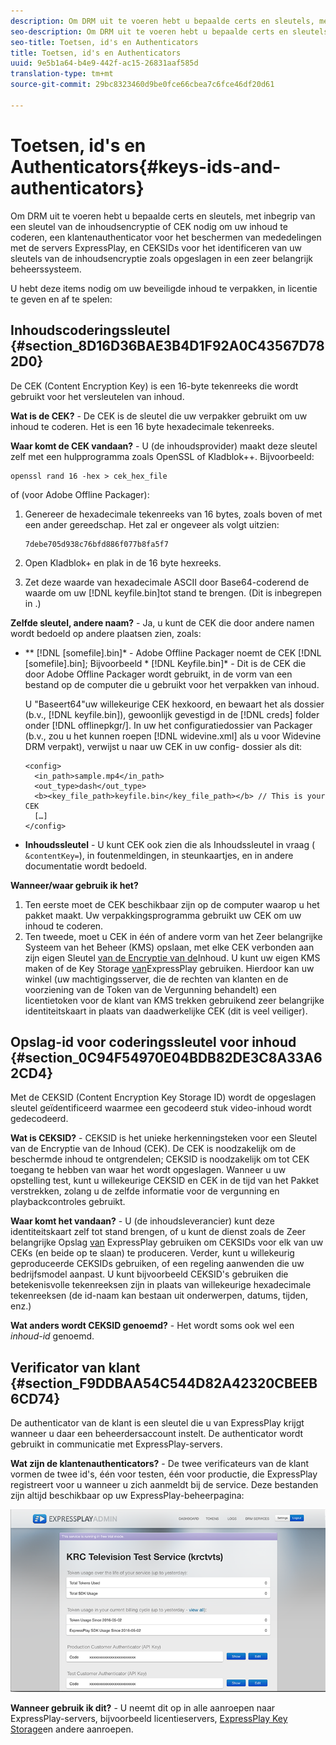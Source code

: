 ```yaml
---
description: Om DRM uit te voeren hebt u bepaalde certs en sleutels, met inbegrip van een sleutel van de inhoudsencryptie of CEK nodig om uw inhoud te coderen, een klantenauthenticator voor het beschermen van mededelingen met de servers ExpressPlay, en CEKSIDs voor het identificeren van uw sleutels van de inhoudsencryptie zoals opgeslagen in een zeer belangrijk beheerssysteem.
seo-description: Om DRM uit te voeren hebt u bepaalde certs en sleutels, met inbegrip van een sleutel van de inhoudsencryptie of CEK nodig om uw inhoud te coderen, een klantenauthenticator voor het beschermen van mededelingen met de servers ExpressPlay, en CEKSIDs voor het identificeren van uw sleutels van de inhoudsencryptie zoals opgeslagen in een zeer belangrijk beheerssysteem.
seo-title: Toetsen, id's en Authenticators
title: Toetsen, id's en Authenticators
uuid: 9e5b1a64-b4e9-442f-ac15-26831aaf585d
translation-type: tm+mt
source-git-commit: 29bc8323460d9be0fce66cbea7c6fce46df20d61

---
```



# Toetsen, id&#39;s en Authenticators{#keys-ids-and-authenticators}

Om DRM uit te voeren hebt u bepaalde certs en sleutels, met inbegrip van een sleutel van de inhoudsencryptie of CEK nodig om uw inhoud te coderen, een klantenauthenticator voor het beschermen van mededelingen met de servers ExpressPlay, en CEKSIDs voor het identificeren van uw sleutels van de inhoudsencryptie zoals opgeslagen in een zeer belangrijk beheerssysteem.

U hebt deze items nodig om uw beveiligde inhoud te verpakken, in licentie te geven en af te spelen:

## Inhoudscoderingssleutel {#section_8D16D36BAE3B4D1F92A0C43567D782D0}

De CEK (Content Encryption Key) is een 16-byte tekenreeks die wordt gebruikt voor het versleutelen van inhoud.

**Wat is de CEK?** - De CEK is de sleutel die uw verpakker gebruikt om uw inhoud te coderen. Het is een 16 byte hexadecimale tekenreeks.

**Waar komt de CEK vandaan?** - U (de inhoudsprovider) maakt deze sleutel zelf met een hulpprogramma zoals OpenSSL of Kladblok++. Bijvoorbeeld:

```
openssl rand 16 -hex > cek_hex_file
```

of (voor Adobe Offline Packager):

1. Genereer de hexadecimale tekenreeks van 16 bytes, zoals boven of met een ander gereedschap. Het zal er ongeveer als volgt uitzien:

   ```
   7debe705d938c76bfd886f077b8fa5f7
   ```

1. Open Kladblok+ en plak in de 16 byte hexreeks.
1. Zet deze waarde van hexadecimale ASCII door Base64-coderend de waarde om uw [!DNL keyfile.bin]tot stand te brengen. (Dit is inbegrepen in [](../../multi-drm-workflows/quick-start/package-your-content.md).)

**Zelfde sleutel, andere naam?** - Ja, u kunt de CEK die door andere namen wordt bedoeld op andere plaatsen zien, zoals:

* ** [!DNL [somefile].bin]* - Adobe Offline Packager noemt de CEK [!DNL [somefile].bin]; Bijvoorbeeld * [!DNL Keyfile.bin]* - Dit is de CEK die door Adobe Offline Packager wordt gebruikt, in de vorm van een bestand op de computer die u gebruikt voor het verpakken van inhoud.

   U &quot;Baseert64&quot;uw willekeurige CEK hexkoord, en bewaart het als dossier (b.v., [!DNL keyfile.bin]), gewoonlijk gevestigd in de [!DNL creds] folder onder [!DNL offlinepkgr/]. In uw het configuratiedossier van Packager (b.v., zou u het kunnen roepen [!DNL widevine.xml] als u voor Widevine DRM verpakt), verwijst u naar uw CEK in uw config- dossier als dit:

   ```
   <config>  
     <in_path>sample.mp4</in_path>  
     <out_type>dash</out_type>
     <b><key_file_path>keyfile.bin</key_file_path></b> // This is your CEK  
     […] 
   </config> 
   ```

* **Inhoudssleutel** - U kunt CEK ook zien die als Inhoudssleutel in vraag ( `&contentKey=`), in foutenmeldingen, in steunkaartjes, en in andere documentatie wordt bedoeld.

**Wanneer/waar gebruik ik het?**

1. Ten eerste moet de CEK beschikbaar zijn op de computer waarop u het pakket maakt. Uw verpakkingsprogramma gebruikt uw CEK om uw inhoud te coderen.
1. Ten tweede, moet u CEK in één of andere vorm van het Zeer belangrijke Systeem van het Beheer (KMS) opslaan, met elke CEK verbonden aan zijn eigen Sleutel [van de Encryptie van de](../../multi-drm-workflows/glossary/glossary-cek.md)Inhoud. U kunt uw eigen KMS maken of de Key Storage [van](https://www.expressplay.com/developer/key-storage/)ExpressPlay gebruiken. Hierdoor kan uw winkel (uw machtigingsserver, die de rechten van klanten en de voorziening van de Token van de Vergunning behandelt) een licentietoken voor de klant van KMS trekken gebruikend zeer belangrijke identiteitskaart in plaats van daadwerkelijke CEK (dit is veel veiliger).

## Opslag-id voor coderingssleutel voor inhoud {#section_0C94F54970E04BDB82DE3C8A33A62CD4}

Met de CEKSID (Content Encryption Key Storage ID) wordt de opgeslagen sleutel geïdentificeerd waarmee een gecodeerd stuk video-inhoud wordt gedecodeerd.

**Wat is CEKSID?** - CEKSID is het unieke herkenningsteken voor een Sleutel van de Encryptie van de Inhoud (CEK). De CEK is noodzakelijk om de beschermde inhoud te ontgrendelen; CEKSID is noodzakelijk om tot CEK toegang te hebben van waar het wordt opgeslagen. Wanneer u uw opstelling test, kunt u willekeurige CEKSID en CEK in de tijd van het Pakket verstrekken, zolang u de zelfde informatie voor de vergunning en playbackcontroles gebruikt.

**Waar komt het vandaan?** - U (de inhoudsleverancier) kunt deze identiteitskaart zelf tot stand brengen, of u kunt de dienst zoals de Zeer belangrijke Opslag [van](https://www.expressplay.com/developer/key-storage/) ExpressPlay gebruiken om CEKSIDs voor elk van uw CEKs (en beide op te slaan) te produceren. Verder, kunt u willekeurig geproduceerde CEKSIDs gebruiken, of een regeling aanwenden die uw bedrijfsmodel aanpast. U kunt bijvoorbeeld CEKSID&#39;s gebruiken die betekenisvolle tekenreeksen zijn in plaats van willekeurige hexadecimale tekenreeksen (de id-naam kan bestaan uit onderwerpen, datums, tijden, enz.)

**Wat anders wordt CEKSID genoemd?** - Het wordt soms ook wel een *inhoud-id* genoemd.

## Verificator van klant {#section_F9DDBAA54C544D82A42320CBEEB6CD74}

De authenticator van de klant is een sleutel die u van ExpressPlay krijgt wanneer u daar een beheerdersaccount instelt. De authenticator wordt gebruikt in communicatie met ExpressPlay-servers.

**Wat zijn de klantenauthenticators?** - De twee verificateurs van de klant vormen de twee id&#39;s, één voor testen, één voor productie, die ExpressPlay registreert voor u wanneer u zich aanmeldt bij de service. Deze bestanden zijn altijd beschikbaar op uw ExpressPlay-beheerpagina:
<!--<a id="fig_c5h_xdl_wv"></a>-->

![](assets/expressplay_admin_dashboard-web.png)

**Wanneer gebruik ik dit?** - U neemt dit op in alle aanroepen naar ExpressPlay-servers, bijvoorbeeld licentieservers, [ExpressPlay Key Storage](https://www.expressplay.com/developer/key-storage/)en andere aanroepen.

